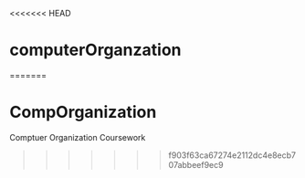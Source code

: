 <<<<<<< HEAD
# computerOrganzation
=======
# CompOrganization
Comptuer Organization Coursework
>>>>>>> f903f63ca67274e2112dc4e8ecb707abbeef9ec9
